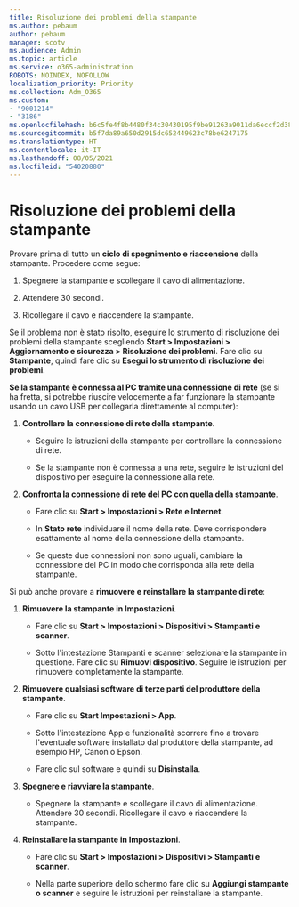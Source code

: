 ```yaml
---
title: Risoluzione dei problemi della stampante
ms.author: pebaum
author: pebaum
manager: scotv
ms.audience: Admin
ms.topic: article
ms.service: o365-administration
ROBOTS: NOINDEX, NOFOLLOW
localization_priority: Priority
ms.collection: Adm_O365
ms.custom:
- "9001214"
- "3186"
ms.openlocfilehash: b6c5fe4f8b4480f34c30430195f9be91263a9011da6eccf2d3830fa5433d19e9
ms.sourcegitcommit: b5f7da89a650d2915dc652449623c78be6247175
ms.translationtype: HT
ms.contentlocale: it-IT
ms.lasthandoff: 08/05/2021
ms.locfileid: "54020880"
---
```

# <a name="troubleshoot-your-printer"></a>Risoluzione dei problemi della stampante

Provare prima di tutto un **ciclo di spegnimento e riaccensione** della stampante. Procedere come segue:

1. Spegnere la stampante e scollegare il cavo di alimentazione.

2. Attendere 30 secondi.

3. Ricollegare il cavo e riaccendere la stampante.

Se il problema non è stato risolto, eseguire lo strumento di risoluzione dei problemi della stampante scegliendo **Start > Impostazioni > Aggiornamento e sicurezza > Risoluzione dei problemi**. Fare clic su **Stampante**, quindi fare clic su **Esegui lo strumento di risoluzione dei problemi**.

**Se la stampante è connessa al PC tramite una connessione di rete** (se si ha fretta, si potrebbe riuscire velocemente a far funzionare la stampante usando un cavo USB per collegarla direttamente al computer):

1. **Controllare la connessione di rete della stampante**.
    
    - Seguire le istruzioni della stampante per controllare la connessione di rete.

    - Se la stampante non è connessa a una rete, seguire le istruzioni del dispositivo per eseguire la connessione alla rete.

2. **Confronta la connessione di rete del PC con quella della stampante**.

    - Fare clic su **Start > Impostazioni > Rete e Internet**.

    - In **Stato rete** individuare il nome della rete. Deve corrispondere esattamente al nome della connessione della stampante.

    - Se queste due connessioni non sono uguali, cambiare la connessione del PC in modo che corrisponda alla rete della stampante.

Si può anche provare a **rimuovere e reinstallare la stampante di rete**:

1. **Rimuovere la stampante in Impostazioni**.

    - Fare clic su **Start > Impostazioni > Dispositivi > Stampanti e scanner**.

    - Sotto l'intestazione Stampanti e scanner selezionare la stampante in questione. Fare clic su **Rimuovi dispositivo**. Seguire le istruzioni per rimuovere completamente la stampante.

2. **Rimuovere qualsiasi software di terze parti del produttore della stampante**.

    - Fare clic su **Start Impostazioni > App**.

    - Sotto l'intestazione App e funzionalità scorrere fino a trovare l'eventuale software installato dal produttore della stampante, ad esempio HP, Canon o Epson.

    - Fare clic sul software e quindi su **Disinstalla**.

3. **Spegnere e riavviare la stampante**.

    - Spegnere la stampante e scollegare il cavo di alimentazione. Attendere 30 secondi. Ricollegare il cavo e riaccendere la stampante.

4. **Reinstallare la stampante in Impostazioni**.

    - Fare clic su **Start > Impostazioni > Dispositivi > Stampanti e scanner**.
 
    - Nella parte superiore dello schermo fare clic su **Aggiungi stampante o scanner** e seguire le istruzioni per reinstallare la stampante.
